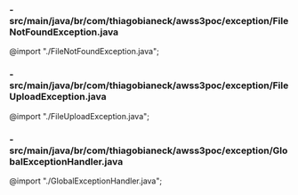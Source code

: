 ### - src/main/java/br/com/thiagobianeck/awss3poc/exception/FileNotFoundException.java
@import "./FileNotFoundException.java";

### - src/main/java/br/com/thiagobianeck/awss3poc/exception/FileUploadException.java
@import "./FileUploadException.java";

### - src/main/java/br/com/thiagobianeck/awss3poc/exception/GlobalExceptionHandler.java
@import "./GlobalExceptionHandler.java";
